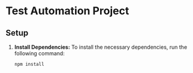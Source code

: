 # Test Automation Project

## Setup

1. **Install Dependencies:**
   To install the necessary dependencies, run the following command:
   ```bash
   npm install
